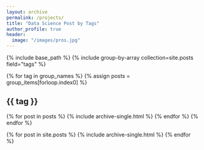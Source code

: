 ```yaml
---
layout: archive
permalink: /projects/
title: "Data Science Post by Tags"
author_profile: true
header:
  image: "/images/pros.jpg"
---
```


{% include base_path %}
{% include group-by-array collection=site.posts field="tags" %}

{% for tag in group_names %}
  {% assign posts = group_items[forloop.index0] %}
  <h2 id="{{ tag | slugify }}" class="archive__subtitle">{{ tag }}</h2>
  {% for post in posts %}
    {% include archive-single.html %}
  {% endfor %}
{% endfor %}

{% for post in site.posts %}
    {% include archive-single.html %}
{% endfor %}

